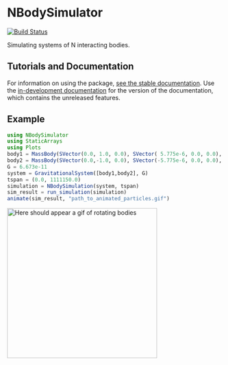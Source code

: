 # NBodySimulator

[![Build Status](https://github.com/SciML/NBodySimulator.jl/workflows/CI/badge.svg)](https://github.com/SciML/NBodySimulator.jl/actions?query=workflow%3ACI)

Simulating systems of N interacting bodies.

## Tutorials and Documentation

For information on using the package,
[see the stable documentation](https://nbodysimulator.sciml.ai/stable/). Use the
[in-development documentation](https://nbodysimulator.sciml.ai/dev/) for the version of
the documentation, which contains the unreleased features.

## Example

```julia
using NBodySimulator
using StaticArrays
using Plots
body1 = MassBody(SVector(0.0, 1.0, 0.0), SVector( 5.775e-6, 0.0, 0.0), 2.0)
body2 = MassBody(SVector(0.0,-1.0, 0.0), SVector(-5.775e-6, 0.0, 0.0), 2.0)
G = 6.673e-11
system = GravitationalSystem([body1,body2], G)
tspan = (0.0, 1111150.0)
simulation = NBodySimulation(system, tspan)
sim_result = run_simulation(simulation)
animate(sim_result, "path_to_animated_particles.gif")
```

<img src="https://user-images.githubusercontent.com/16945627/39958539-d2cf779c-561d-11e8-96a8-ffc3a595be8b.gif" alt="Here should appear a gif of rotating bodies" width="350"/>


